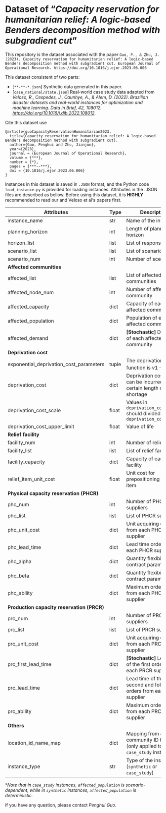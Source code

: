 # Dataset of “*Capacity reservation for humanitarian relief: A logic-based Benders decomposition method with subgradient cut*”

This repository is the dataset associated with the paper  `Guo, P., & Zhu, J. (2023). Capacity reservation for humanitarian relief: A logic-based Benders decomposition method with subgradient cut. European Journal of Operational Research. https://doi.org/10.1016/j.ejor.2023.06.006`

This dataset consistent of two parts:

- [`**-**-*.json`] Synthetic data generated in this paper.
- [`case_national/state.json`] Real-world case study data adapted from *Veloso, R., Cespedes, J., Caunhye, A., & Alem, D. (2022). Brazilian disaster datasets and real-world instances for optimization and machine learning. Data in Brief, 42, 108012. https://doi.org/10.1016/j.dib.2022.108012*.

Cite this dataset use

```
@article{guoCapacityReservationHumanitarian2023,
  title={Capacity reservation for humanitarian relief: A logic-based Benders decomposition method with subgradient cut},
  author={Guo, Penghui and Zhu, Jianjun},
  year={2023},  
  journal = {European Journal of Operational Research},
  volume = {***},
  number = {*},
  pages = {***--***},
  doi = {10.1016/j.ejor.2023.06.006}
}
```

Instances in this dataset is saved in `.JSON` format, and the Python code `load_instance.py` is provided for loading instances.  Attributes in the .JSON files are described as bellow. Before using this dataset, it is __HIGHLY__ recommended to read our and Veloso et al‘s papers first.


|  Attributes | Type | Description  |
| ------ | ------ |--------------|
| instance_name | str | Name of the instance |
| planning_horizon | int | Length of planning horizon |
| horizon_list | list | List of response phases |
| scenario_list | list | List of scenarios |
| scenario_num | int | Number of scenarios |
| __Affected communities__ |  |              |
| affected_list | list | List of affected communities |
| affected_node_num | int | Number of affected community |
| affected_capacity | dict | Capacity of each affected community |
| affected_population | dict | Population of each affected community* |
| affected_demand | dict | __[Stochastic]__ Demand of each affected community |
| __Deprivation cost__ |  |              |
| exponential_deprivation_cost_parameters | tuple | The deprivation function is   $v1 \cdot e^{v2 \cdot t}$ |
| deprivation_cost | dict | Deprivation cost that can be incurred for certain length of shortage |
| deprivation_cost_scale | float | Values in `deprivation_cost` should divided by `deprivation_cost_scale` |
| deprivation_cost_upper_limit | float | Value of life |
| __Relief facility__ |  |              |
| facility_num | int | Number of relief facility |
| facility_list | list | List of relief facilities |
| facility_capacity | dict | Capacity of each relief facility |
| relief_item_unit_cost | float | Unit cost for prepositioning relief item |
| __Physical capacity reservation (PHCR)__ |  |              |
| phc_num | int | Number of PHCR suppliers |
| phc_list | list | List of PHCR suppliers |
| phc_unit_cost | dict | Unit acquiring cost from each PHCR supplier |
| phc_lead_time | dict | Lead time orders from each PHCR supplier |
| phc_alpha | dict | Quantity flexibility contract parameter $\alpha$ |
| phc_beta | dict | Quantity flexibility contract parameter $\beta$ |
| phc_ability | dict | Maximum order sizes from each PHCR supplier |
| __Production capacity reservation (PRCR)__ |  |              |
| prc_num | int | Number of PRCR suppliers |
| prc_list | list | List of PRCR suppliers |
| prc_unit_cost | dict | Unit acquiring cost from each PRCR supplier |
| prc_first_lead_time | dict | __[Stochastic]__ Lead time of the first order from each PRCR supplier |
| prc_lead_time | dict | Lead time of the second and following orders from each PRCR supplier |
| prc_ability | dict | Maximum order sizes from each PRCR supplier |
| __Others__ |  |              |
| location_id_name_map | dict | Mapping from affected community ID to name (only applied to `case_study` instances) |
| instance_type | str | Type of the instance (`synthetic` or `case_study`) |

**Note that in `case_study` instances, `affected_population` is scenario-dependent; while in `synthetic` instances, `affected_population` is deterministic.*

If you have any question, please contact *Penghui Guo*.
